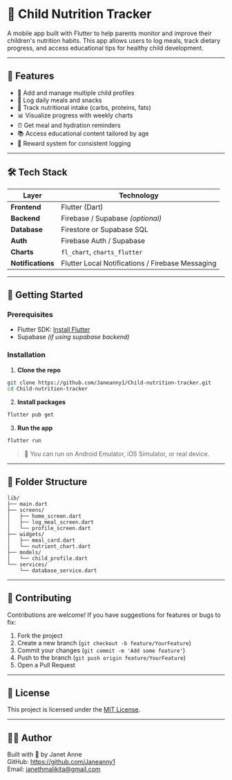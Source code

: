 
# 🍼 Child Nutrition Tracker

A mobile app built with Flutter to help parents monitor and improve their children's nutrition habits. This app allows users to log meals, track dietary progress, and access educational tips for healthy child development.

---

## 📱 Features

- 👶 Add and manage multiple child profiles
- 🍎 Log daily meals and snacks
- 🥗 Track nutritional intake (carbs, proteins, fats)
- 📊 Visualize progress with weekly charts
- ⏰ Get meal and hydration reminders
- 📚 Access educational content tailored by age
- 🏅 Reward system for consistent logging

---

## 🛠️ Tech Stack

| Layer       | Technology               |
|-------------|---------------------------|
| **Frontend**| Flutter (Dart)             |
| **Backend** | Firebase / Supabase *(optional)* |
| **Database**| Firestore or Supabase SQL |
| **Auth**    | Firebase Auth / Supabase  |
| **Charts**  | `fl_chart`, `charts_flutter` |
| **Notifications** | Flutter Local Notifications / Firebase Messaging |

---

## 🚀 Getting Started

### Prerequisites

- Flutter SDK: [Install Flutter](https://flutter.dev/docs/get-started/install)
- Supabase *(if using supabase backend)*

### Installation

1. **Clone the repo**

```bash
git clone https://github.com/Janeanny1/Child-nutrition-tracker.git
cd Child-nutrition-tracker
```

2. **Install packages**

```bash
flutter pub get
```

3. **Run the app**

```bash
flutter run
```

> 📱 You can run on Android Emulator, iOS Simulator, or real device.

---

## 📂 Folder Structure

```
lib/
├── main.dart
├── screens/
│   ├── home_screen.dart
│   ├── log_meal_screen.dart
│   └── profile_screen.dart
├── widgets/
│   ├── meal_card.dart
│   └── nutrient_chart.dart
├── models/
│   └── child_profile.dart
└── services/
    └── database_service.dart
```

---

## 🤝 Contributing

Contributions are welcome! If you have suggestions for features or bugs to fix:

1. Fork the project
2. Create a new branch (`git checkout -b feature/YourFeature`)
3. Commit your changes (`git commit -m 'Add some feature'`)
4. Push to the branch (`git push origin feature/YourFeature`)
5. Open a Pull Request

---

## 📜 License

This project is licensed under the [MIT License](LICENSE).

---

## 🙋‍♀️ Author

Built with 💙 by Janet Anne  
GitHub: https://github.com/Janeanny1  
Email: janethmalikita@gmail.com
